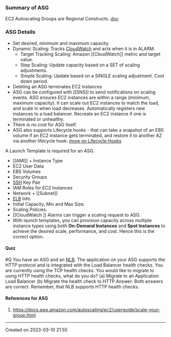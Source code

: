 ### Summary of ASG
EC2 Autoscaling Groups are Regional Constructs. 
[doc](https://aws.amazon.com/ec2/autoscaling/)
### ASG Details
- Set desired, minimum and maximum capacity.
- Dynamic Scaling: Tracks [CloudWatch](CloudWatch) and acts when it is in ALARM.
	- Target Tracking Scaling: Amazon [[CloudWatch]] metric and target value.
	- Step Scaling: Update capacity based on a SET of scaling adjustments.
	- Simple Scaling: Update based on a SINGLE scaling adjustment. Cool down period.
- Deleting an ASG terminates EC2 instances
- ASG can be configured with [[SNS]] to send notifications on scaling events.
ASG ensures EC2 instances are within a range (minimum, maximum capacity).
It can scale out EC2 instances to match the load, and scale in when load decreases.
Automatically registers new instances to a load balancer.
Recreate an EC2 instance if one is terminated or unhealthy.
- There is no cost for ASG itself.
- ASG also supports Lifecycle hooks - that can take a snapshot of an EBS volume if an EC2 instance gets terminated, and restore it to another AZ via another lifecycle hook. [more on Lifecycle Hooks](https://docs.aws.amazon.com/autoscaling/ec2/userguide/lifecycle-hooks.html)

A Launch Template is required for an ASG.
- [[AMI]] + Instance Type
- EC2 User Data
- EBS Volumes
- Security Groups
- [SSH](SSH.md) Key Pair
- IAM Roles for EC2 Instances
- Network + [[Subnet]] 
- [ELB](ELB.md) Info
- Initial Capacity, Min and Max Size.
- Scaling Policies.
- [[CloudWatch ]] Alarms can trigger a scaling request to ASG.
- With launch templates, you can provision capacity across multiple instance types using both **On-Demand Instances** and **Spot Instances** to achieve the desired scale, performance, and cost. Hence this is the correct option.

#### Quiz
#Q  You have an ASG and an [NLB](ELB.md#NLB). The application on your ASG supports the HTTP protocol and is integrated with the Load Balancer health checks. You are currently using the TCP health checks. You would like to migrate to using HTTP health checks, what do you do?
(a) Migrate to an Application Load Balancer
(b) Migrate the health check to HTTP
Answer: Both answers are correct. Remember, that NLB supports HTTP health checks.

#### References for ASG
1. https://docs.aws.amazon.com/autoscaling/ec2/userguide/scale-your-group.html

---
Created on 2023-03-10 21:55